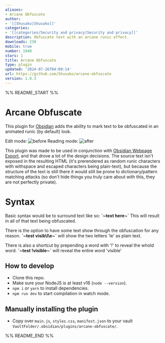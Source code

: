 ```yaml
---
aliases:
- Arcane Obfuscate
author:
- '[[Shusako|Shusako]]'
categories:
- '[[categories/Security and privacy|Security and privacy]]'
description: Obfuscate text with an arcane runic effect.
downloads: 239
mobile: true
number: 1848
stars: 1
title: Arcane Obfuscate
type: plugin
updated: '2024-07-26T04:09:14'
url: https://github.com/Shusako/arcane-obfuscate
version: 1.0.3
---
```


%% README_START %%

# Arcane Obfuscate

This plugin for [Obsidian](https://obsidian.md/) adds the ability to mark text to be obfuscated in an animated runic (by default) look.

Edit mode:
![before](https://github.com/user-attachments/assets/a3171609-88f3-4c05-9775-ae4ee240e23f)
Reading mode:
![after](https://github.com/user-attachments/assets/f32949f8-daa7-4c93-9e83-86ac984be62e)

This plugin was made to be used in conjunction with [Obsidian Webpage Export](https://github.com/KosmosisDire/obsidian-webpage-export), and that drove a lot of the design decisions. The source text isn't exposed in the resulting HTML (it's prerendered as random runic characters with withspace and escaped characters being plain-text), but because the structure of the text is still there it would still be prone to dictionary/pattern matching attacks (so don't hide things you truly care about with this, they are not perfectly private).

# Syntax

Basic syntax would be to surround text like so:
**\`\~text here\~\`**
This will result in all of that text being obfuscated.

There is the option to have some text show through the obfuscation for any reason.
**\`\~test visib\l\e\~\`** will show the two letters 'le' as plain text.

There is also a shortcut by prepending a word with '!' to reveal the whold word.
**\`\~test !visible\~\`** will reveal the entire word 'visible'

## How to develop

-   Clone this repo.
-   Make sure your NodeJS is at least v16 (`node --version`).
-   `npm i` or `yarn` to install dependencies.
-   `npm run dev` to start compilation in watch mode.

## Manually installing the plugin

-   Copy over `main.js`, `styles.css`, `manifest.json` to your vault `VaultFolder/.obsidian/plugins/arcane-obfuscate/`.


%% README_END %%